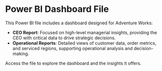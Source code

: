 # Power BI Dashboard File

This Power BI file includes a dashboard designed for Adventure Works:

- **CEO Report**: Focused on high-level managerial insights, providing the CEO with critical data to drive strategic decisions.
- **Operational Reports**: Detailed views of customer data, order metrics, and serviced regions, supporting operational analysis and decision-making.

Access the file to explore the dashboard and the insights it offers.
